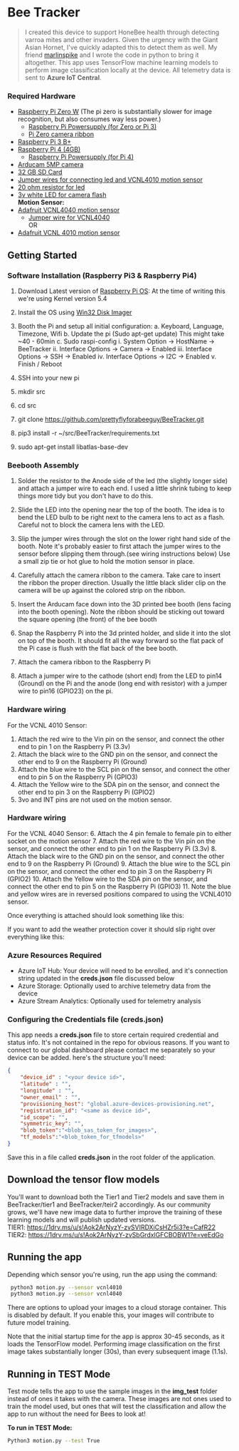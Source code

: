 # Bee Tracker
> I created this device to support HoneBee health through detecting varroa mites and other invaders.  Given the urgency with the Giant Asian Hornet, I've quickly adapted this to detect them as well.  My friend [marlinspike](https://github.com/marlinspike) and I wrote the code in python to bring it altogether.  This app uses TensorFlow machine learning models to perform image classification locally at the device. All telemetry data is sent to **Azure IoT Central**.

### Required Hardware
- [Raspberry Pi Zero W](https://amzn.to/3sxi9aU)  (The pi zero is substantially slower for image recognition, but also consumes way less power.)<br>
	- [Raspberry Pi Powersupply (for Zero or Pi 3)](https://amzn.to/2XO5uCn)<br>
	- [Pi Zero camera ribbon](https://amzn.to/3bTHdmN)<br>
- [Raspberry Pi 3 B+](https://amzn.to/3ilsYYZ)<br>
- [Raspberry Pi 4 (4GB)](https://amzn.to/3qsTfr5)<br>
	- [Raspberry Pi Powersupply (for Pi 4)](https://amzn.to/3ilvDSt)<br>
- [Arducam 5MP camera](https://amzn.to/3oU6hh4)<br>
- [32 GB SD Card](https://amzn.to/3ing7p7)<br>
- [Jumper wires for connecting led and VCNL4010 motion sensor](https://amzn.to/39EB0rX)<br>
- [20 ohm resistor for led](https://amzn.to/3qv0Nty)<br>
- [3v white LED for camera flash](https://amzn.to/2XNUSTV)<br>
**Motion Sensor:**<br>
- [Adafruit VCNL4040 motion sensor](https://www.adafruit.com/product/4161)<br>
	- [Jumper wire for VCNL4040](https://www.adafruit.com/product/4397)<br>
OR<br>
- [Adafruit VCNL 4010 motion sensor](https://www.adafruit.com/product/466)<br>

## Getting Started
### Software Installation (Raspberry Pi3 & Raspberry Pi4)
1. Download Latest version of [Raspberry Pi OS](https://www.raspberrypi.org/software/operating-systems/):
At the time of writing this we're using Kernel version 5.4

2. Install the OS using [Win32 Disk Imager](https://win32diskimager.org/)
3. Booth the Pi and setup all initial configuration:
	a. Keyboard, Language, Timezone, Wifi
	b. Update the pi (Sudo apt-get update) This might take ~40 - 60min
	c. Sudo raspi-config
		i. System Option -> HostName -> BeeTracker
		ii. Interface Options -> Camera -> Enabled
		iii. Interface Options -> SSH -> Enabled
		iv. Interface Options -> I2C -> Enabled
		v. Finish / Reboot
4. SSH into your new pi
5. mkdir src
6. cd src
7. git clone https://github.com/prettyflyforabeeguy/BeeTracker.git
8. pip3 install -r ~/src/BeeTracker/requirements.txt
9. sudo apt-get install libatlas-base-dev

### Beebooth Assembly
1. Solder the resistor to the Anode side of the led (the slightly longer side) and attach a jumper wire to each end.  I used a little shrink tubing to keep things more tidy but you don't have to do this.
2. Slide the LED into the opening near the top of the booth.  The idea is to bend the LED bulb to be right next to the camera lens to act as a flash.  Careful not to block the camera lens with the LED.









3. Slip the jumper wires through the slot on the lower right hand side of the booth.  Note it's probably easier to first attach the jumper wires to the sensor before slipping them through.(see wiring instructions below)  Use a small zip tie or hot glue to hold the motion sensor in place.






4. Carefully attach the camera ribbon to the camera. Take care to insert the ribbon the proper direction.  Usually the little black slider clip on the camera will be up against the colored strip on the ribbon. 
5. Insert the Arducam face down into the 3D printed bee booth (lens facing into the booth opening). Note the ribbon should be sticking out toward the square opening (the front) of the bee booth





6. Snap the Raspberry Pi into the 3d printed holder, and slide it into the slot on top of the booth. It should fit all the way forward so the flat pack of the Pi case is flush with the flat back of the bee booth.





7. Attach the camera ribbon to the Raspberry Pi
8. Attach a jumper wire to the cathode (short end) from the LED to pin14 (Ground) on the Pi and the anode (long end  with resistor) with a jumper wire to pin16 (GPIO23) on the pi.

### Hardware wiring
For the VCNL 4010 Sensor:
1. Attach the red wire to the Vin pin on the sensor, and connect the other end to pin 1 on the Raspberry Pi (3.3v)
2. Attach the black wire to the GND pin on the sensor, and connect the other end to 9 on the Raspberry Pi (Ground)
3. Attach the blue wire to the SCL pin on the sensor, and connect the other end to pin 5 on the Raspberry Pi (GPIO3)
4. Attach the Yellow wire to the SDA pin on the sensor, and connect the other end to pin 3 on the Raspberry Pi (GPIO2)
5. 3vo and INT pins are not used on the motion sensor.  



### Hardware wiring
For the VCNL 4040 Sensor:
6. Attach the 4 pin female to female pin to either socket on the motion sensor
7. Attach the red wire to the Vin pin on the sensor, and connect the other end to pin 1 on the Raspberry Pi (3.3v)
8. Attach the black wire to the GND pin on the sensor, and connect the other end to 9 on the Raspberry Pi (Ground)
9. Attach the blue wire to the SCL pin on the sensor, and connect the other end to pin 3 on the Raspberry Pi (GPIO2)
10. Attach the Yellow wire to the SDA pin on the sensor, and connect the other end to pin 5 on the Raspberry Pi (GPIO3)
11. Note the blue and yellow wires are in reversed positions compared to using the VCNL4010 sensor.



Once everything is attached should look something like this:



If you want to add the weather protection cover it should slip right over everything like this:

### Azure Resources Required
- Azure IoT Hub: Your device will need to be enrolled, and it's connection string updated in the **creds.json** file discussed below
- Azure Storage: Optionally used to archive telemetry data from the device
- Azure Stream Analytics: Optionally used for telemetry analysis 


### Configuring the Credentials file (creds.json)
This app needs a **creds.json** file to store certain required credential and status info. It's not contained in the repo for obvious reasons.  If you want to connect to our global dashboard please contact me separately so your device can be added.
here's the structure you'll need:

```json
{
    "device_id" : "<your device id>",
    "latitude" : "",
    "longitude" : "",
    "owner_email" : "",
    "provisioning_host": "global.azure-devices-provisioning.net",
    "registration_id": "<same as device id>",
    "id_scope": "",
    "symmetric_key": "",
    "blob_token":"<blob_sas_token_for_images>",
    "tf_models":"<blob_token_for_tfmodels>"
}
```
Save this in a file called **creds.json** in the root folder of the application.

## Download the tensor flow models
You'll want to download both the Tier1 and Tier2 models and save them in BeeTracker/tier1 and BeeTracker/teir2 accordingly.
As our community grows, we'll have new image data to further improve the training of these learning models and will publish updated versions.<br>
TIER1: https://1drv.ms/u/s!Aok2ArNyzY-zvSVIRDXiCsHZr5i3?e=CafR22 <br>
TIER2: https://1drv.ms/u/s!Aok2ArNyzY-zvSbGrdxlGFCBOBW1?e=veEdGo <br>

## Running the app
Depending which sensor you're using, run the app using the command:
```bash
 python3 motion.py --sensor vcnl4010
 python3 motion.py --sensor vcnl4040
 ```
There are options to upload your images to a cloud storage container.  This is disabled by default.
If you enable this, your images will contribute to future model training.

Note that the initial startup time for the app is approx 30-45 seconds, as it loads the TensorFlow model. Performing image classification on the first image takes substantially longer (30s), than every subsequent image (1.1s).

## Running in TEST Mode
Test mode tells the app to use the sample images in the **img_test** folder instead of ones it takes with the camera. These images are not ones used to train the model used, but ones that will test the classification and allow the app to run without the need for Bees to look at!

**To run in TEST Mode:**
```bash
Python3 motion.py --test True
```


